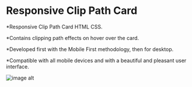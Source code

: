# Responsive Clip Path Card

*Responsive Clip Path Card HTML CSS.

*Contains clipping path effects on hover over the card.

*Developed first with the Mobile First methodology, then for desktop.

*Compatible with all mobile devices and with a beautiful and pleasant user interface.

![image alt](https://github.com/SBJOYNUR/Responsive-Clip-Path-Card/blob/f4cbebb002b00b9bbe992c77334ace8b8d34863a/Clip%20Path%20Card%20Design%20Preview.png)
